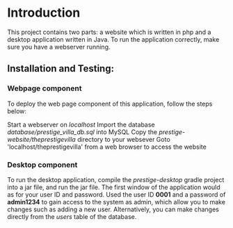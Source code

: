 # Introduction
This project contains two parts: a website which is written in php and a desktop application written in Java. To run the application correctly, make sure you have a webserver running.

## Installation and Testing:
### Webpage component
To deploy the web page component of this application, follow the steps below:

   Start a webserver on *localhost*
   Import the database *database/prestige_villa_db.sql* into MySQL
   Copy the *prestige-website/theprestigevilla* directory to your websever
   Goto 'localhost/theprestigevilla' from a web browser to access the website

### Desktop component   
To run the desktop application, compile the *prestige-desktop* gradle project into a jar file, and run the jar file. The first window of the application would as for your user ID and password. Used the user ID **0001** and a password of **admin1234** to gain access to the system as admin, which allow you to make changes such as adding a new user. Alternatively, you can make changes directly from the *users* table of the database.
